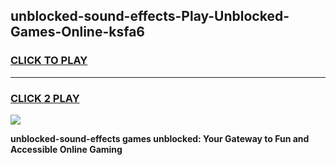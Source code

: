
## unblocked-sound-effects-Play-Unblocked-Games-Online-ksfa6
<h3>
<a href="https://premium76.site?title=unblocked-sound-effects&ref=25A">CLICK TO PLAY</a></h3>
<hr>

<h3>
<a href="https://premium76.site?title=unblocked-sound-effects&ref=25A">CLICK 2 PLAY</a>
  
</h3>

<a href="https://premium76.site?title=unblocked-sound-effects&ref=25A"><img src="https://clearcache.store/games.png"></a>


**unblocked-sound-effects games unblocked: Your Gateway to Fun and Accessible Online Gaming**
